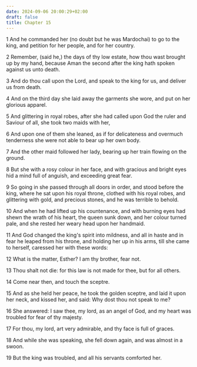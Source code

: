 ```yaml
---
date: 2024-09-06 20:00:29+02:00
draft: false
title: Chapter 15
---
```




1 And he commanded her (no doubt but he was Mardochai) to go to the king, and petition for her people, and for her country.

2 Remember, (said he,) the days of thy low estate, how thou wast brought up by my hand, because Aman the second after the king hath spoken against us unto death.

3 And do thou call upon the Lord, and speak to the king for us, and deliver us from death.

4 And on the third day she laid away the garments she wore, and put on her glorious apparel.

5 And glittering in royal robes, after she had called upon God the ruler and Saviour of all, she took two maids with her,

6 And upon one of them she leaned, as if for delicateness and overmuch tenderness she were not able to bear up her own body.

7 And the other maid followed her lady, bearing up her train flowing on the ground.

8 But she with a rosy colour in her face, and with gracious and bright eyes hid a mind full of anguish, and exceeding great fear.

9 So going in she passed through all doors in order, and stood before the king, where he sat upon his royal throne, clothed with his royal robes, and glittering with gold, and precious stones, and he was terrible to behold.

10 And when he had lifted up his countenance, and with burning eyes had shewn the wrath of his heart, the queen sunk down, and her colour turned pale, and she rested her weary head upon her handmaid.

11 And God changed the king's spirit into mildness, and all in haste and in fear he leaped from his throne, and holding her up in his arms, till she came to herself, caressed her with these words:

12 What is the matter, Esther? I am thy brother, fear not.

13 Thou shalt not die: for this law is not made for thee, but for all others.

14 Come near then, and touch the sceptre.

15 And as she held her peace, he took the golden sceptre, and laid it upon her neck, and kissed her, and said: Why dost thou not speak to me?

16 She answered: I saw thee, my lord, as an angel of God, and my heart was troubled for fear of thy majesty.

17 For thou, my lord, art very admirable, and thy face is full of graces.

18 And while she was speaking, she fell down again, and was almost in a swoon.

19 But the king was troubled, and all his servants comforted her.

